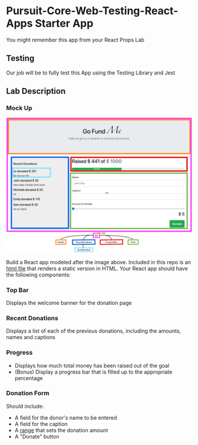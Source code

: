# Pursuit-Core-Web-Testing-React-Apps Starter App

You might remember this app from your React Props Lab

## Testing
Our job will be to fully test this App using the Testing Library and Jest

## Lab Description

### Mock Up
![goFundMe](./goFundMe.png)

Build a React app modeled after the image above.  Included in this repo is an [html file](https://github.com/joinpursuit/Pursuit-Core-Web-Props-Lab/blob/master/index.html) that renders a static version in HTML.  Your React app should have the following components:

### Top Bar

Displays the welcome banner for the donation page

### Recent Donations

Displays a list of each of the previous donations, including the amounts, names and captions

### Progress

- Displays how much total money has been raised out of the goal
- (Bonus) Display a progress bar that is filled up to the appropriate percentage

### Donation Form

Should include:

- A field for the donor's name to be entered
- A field for the caption
- A [range](https://www.w3schools.com/tags/att_input_type_range.asp) that sets the donation amount
- A "Donate" button

